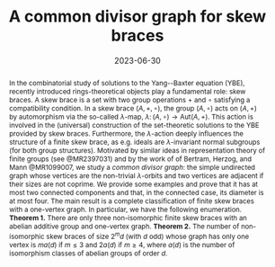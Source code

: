 ---
title: A common divisor graph for skew braces

event: LOOPS'23
event_url: https://www.ilariacolazzo.info/gryb2023/

location: Będlewo, Poland
#address:
#  street: 450 Serra Mall
#  city: Stanford
#  region: CA
#  postcode: '94305'
#  country: United States

summary: LOOPS'23

bibliography: refs.bib

abstract: 'In the combinatorial study of solutions to the Yang--Baxter equation (YBE), recently 
introduced rings-theoretical objects play a fundamental role: skew braces.
A skew brace is a set with two group operations 
$+$ and $\circ$ satisfying a compatibility condition.
In a skew brace $(A,+,\circ)$,
the group $(A,\circ)$ acts on $(A,+)$ by automorphism
via the so-called $\lambda$-map, $\lambda\colon (A,\circ)\to\textrm{Aut}(A,+)$.
This action is involved in the (universal) construction of
the set-theoretic solutions to the YBE
provided by skew braces.
Furthermore, the $\lambda$-action deeply influences the structure of a finite skew brace,
as e.g. ideals are $\lambda$-invariant 
normal subgroups (for both group structures).
Motivated by similar ideas in representation theory
of finite groups (see @MR2397031)
and by the work of 
of Bertram, Herzog, and Mann @MR1099007, 
we study a *common divisor graph*:
the simple undirected graph whose vertices are the non-trivial $\lambda$-orbits 
and two vertices are adjacent if their sizes are not coprime. 
We provide some examples and prove
that it has at most two connected components
and that, in the connected case, its diameter
is at most four.
The main result is a complete classification of finite skew braces
with a one-vertex graph.
In particular, we have the following enumeration.
**Theorem 1.**
  There are only three non-isomorphic finite skew braces
  with an abelian additive group and one-vertex graph.

**Theorem 2.**
  The number of non-isomorphic skew braces of size $2^md$ (with $d$ odd)
  whose graph has only one vertex is
  $ma(d)$ if $m\leq3$ and $2a(d)$ if $m\geq4$,
  where $a(d)$ is the number of isomorphism classes
  of abelian groups of order $d$.'

# Talk start and end times.
#   End time can optionally be hidden by prefixing the line with `#`.
date: '2023-06-30'
#date_end: '2023-06-20'
all_day: true

# Schedule page publish date (NOT talk date).
#publishDate: '2017-01-01T00:00:00Z'

authors:
  - admin

tags: []

# Is this a featured talk? (true/false)
featured: false

image:
  caption: ''
  focal_point: Right

#links:
#  - icon: twitter
#    icon_pack: fab
#    name: Follow
#    url: https://twitter.com/georgecushen
url_event: 'https://www.impan.pl/en/activities/banach-center/conferences/23-loops'
#url_poster: 'gryb2023_poster.pdf'
url_slides: 'Slidesloops23.pdf'
#url_video: 'https://youtube.com'

# Markdown Slides (optional).
#   Associate this talk with Markdown slides.
#   Simply enter your slide deck's filename without extension.
#   E.g. `slides = "example-slides"` references `content/slides/example-slides.md`.
#   Otherwise, set `slides = ""`.
slides: ""

# Projects (optional).
#   Associate this post with one or more of your projects.
#   Simply enter your project's folder or file name without extension.
#   E.g. `projects = ["internal-project"]` references `content/project/deep-learning/index.md`.
#   Otherwise, set `projects = []`.
#projects:
#  - example
---